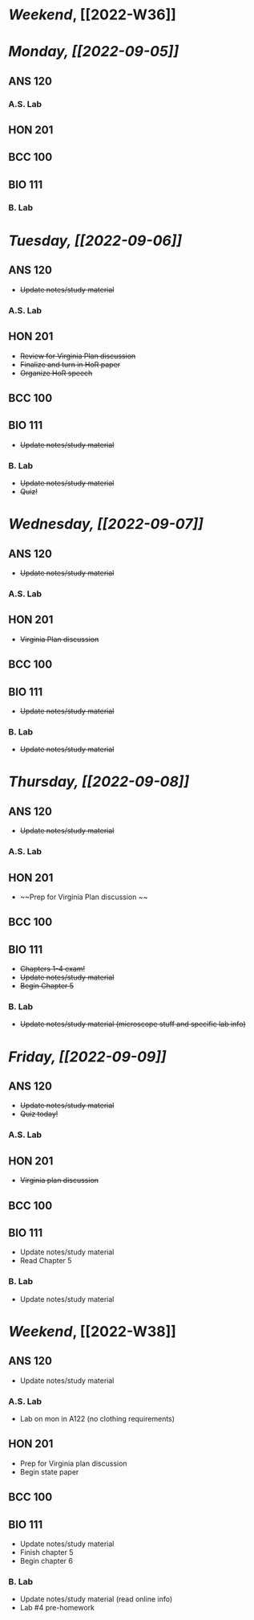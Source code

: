 # *Weekend*, [[2022-W36]] 
# *Monday, [[2022-09-05]]* 
## ANS 120

### A.S. Lab

## HON 201

## BCC 100

## BIO 111

### B. Lab

# *Tuesday, [[2022-09-06]]*
## ANS 120
- ~~Update notes/study material~~
### A.S. Lab

## HON 201
- ~~Review for Virginia Plan discussion~~
- ~~Finalize and turn in HoR paper~~
- ~~Organize HoR speech~~
## BCC 100

## BIO 111
- ~~Update notes/study material~~
### B. Lab
- ~~Update notes/study material~~
- ~~Quiz!~~
# *Wednesday, [[2022-09-07]]*
## ANS 120
- ~~Update notes/study material~~
### A.S. Lab

## HON 201
- ~~Virginia Plan discussion~~
## BCC 100

## BIO 111
- ~~Update notes/study material~~
### B. Lab
- ~~Update notes/study material~~
# *Thursday, [[2022-09-08]]*
## ANS 120
- ~~Update notes/study material~~
### A.S. Lab

## HON 201
- ~~Prep for Virginia Plan discussion ~~
## BCC 100

## BIO 111
- ~~Chapters 1-4 exam!~~
- ~~Update notes/study material~~
- ~~Begin Chapter 5~~
### B. Lab
- ~~Update notes/study material (microscope stuff and specific lab info)~~
# *Friday, [[2022-09-09]]*
## ANS 120
- ~~Update notes/study material~~
- ~~Quiz today!~~
### A.S. Lab
## HON 201
- ~~Virginia plan discussion~~
## BCC 100

## BIO 111
- Update notes/study material
- Read Chapter 5
### B. Lab
- Update notes/study material
# *Weekend*, [[2022-W38]]
## ANS 120
- Update notes/study material
### A.S. Lab
- Lab on mon in A122 (no clothing requirements)
## HON 201
- Prep for Virginia plan discussion
- Begin state paper
## BCC 100

## BIO 111
- Update notes/study material
- Finish chapter 5
- Begin chapter 6
### B. Lab
- Update notes/study material (read online info)
- Lab #4 pre-homework